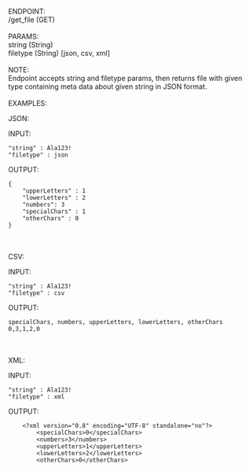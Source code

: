 

ENDPOINT:<br>
/get_file (GET) <br><br>
PARAMS:<br>
string (String)<br>
filetype (String) [json, csv, xml]<br><br> 
NOTE: <br>
Endpoint accepts string and filetype params, then returns file with given type containing meta data about given string in JSON format.<br><br>
EXAMPLES:<br>

JSON:

INPUT:<br>

    "string" : Ala123!
    "filetype" : json

OUTPUT:<br>

    {
        "upperLetters" : 1
        "lowerLetters" : 2
        "numbers": 3
        "specialChars" : 1
        "otherChars" : 0
    }
<br><br>
CSV:

INPUT:<br>

    "string" : Ala123!
    "filetype" : csv

OUTPUT:<br>

    specialChars, numbers, upperLetters, lowerLetters, otherChars
    0,3,1,2,0
<br><br>
XML:

INPUT:<br>

    "string" : Ala123!
    "filetype" : xml

OUTPUT:<br>

        <?xml version="0.8" encoding="UTF-8" standalone="no"?>
            <specialChars>0</specialChars>
            <numbers>3</numbers>
            <upperLetters>1</upperLetters>
            <lowerLetters>2</lowerLetters>
            <otherChars>0</otherChars>
